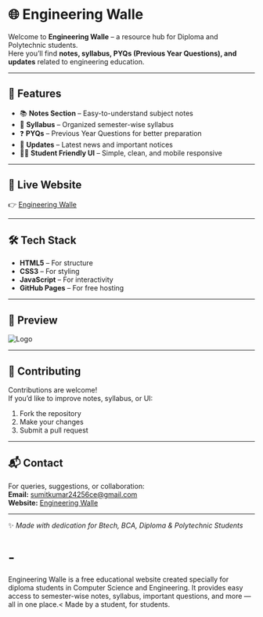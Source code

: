 # 🌐 Engineering Walle

Welcome to **Engineering Walle** – a resource hub for Diploma and Polytechnic students.  
Here you’ll find **notes, syllabus, PYQs (Previous Year Questions), and updates** related to engineering education.

---

## 📖 Features
- 📚 **Notes Section** – Easy-to-understand subject notes
- 📝 **Syllabus** – Organized semester-wise syllabus
- ❓ **PYQs** – Previous Year Questions for better preparation
- 📰 **Updates** – Latest news and important notices
- 🧑‍💻 **Student Friendly UI** – Simple, clean, and mobile responsive

---

## 🚀 Live Website
👉 [Engineering Walle](https://engineering-walle.github.io/01/)

---

## 🛠️ Tech Stack
- **HTML5** – For structure  
- **CSS3** – For styling  
- **JavaScript** – For interactivity  
- **GitHub Pages** – For free hosting  

---

## 📸 Preview
![Logo](https://engineering-walle.github.io/01/logo.png)

---

## 🤝 Contributing
Contributions are welcome!  
If you’d like to improve notes, syllabus, or UI:
1. Fork the repository  
2. Make your changes  
3. Submit a pull request  

---

## 📬 Contact
For queries, suggestions, or collaboration:  
**Email:** sumitkumar24256ce@gmail.com  
**Website:** [Engineering Walle](https://engineering-walle.github.io/01/)

---

✨ *Made with dedication for Btech, BCA, Diploma & Polytechnic Students*
# -
 Engineering Walle is a free educational website created specially for diploma students in Computer Science and Engineering. It provides easy access to semester-wise notes, syllabus, important questions, and more — all in one place.&lt; Made by a student, for students.
